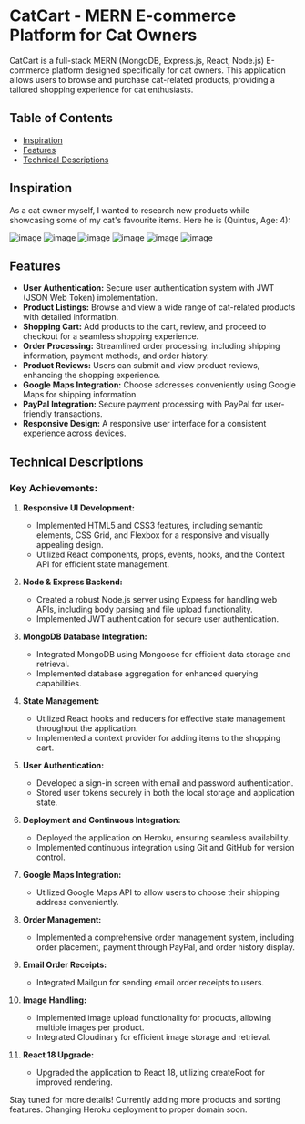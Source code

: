 # CatCart - MERN E-commerce Platform for Cat Owners

CatCart is a full-stack MERN (MongoDB, Express.js, React, Node.js) E-commerce platform designed specifically for cat owners. This application allows users to browse and purchase cat-related products, providing a tailored shopping experience for cat enthusiasts.

## Table of Contents
- [Inspiration](#inspiration)
- [Features](#features)
- [Technical Descriptions](#technical-descriptions)

## Inspiration
As a cat owner myself, I wanted to research new products while showcasing some of my cat's favourite items. Here he is (Quintus, Age: 4):

![image](https://github.com/brian-w-zhang/mern-ecommerce/assets/152770271/4631b1c3-c8cd-4846-8bd8-c2a45fe148e1)
![image](https://github.com/brian-w-zhang/mern-ecommerce/assets/152770271/450ea8c1-c476-4178-8a80-b81d3301190f)
![image](https://github.com/brian-w-zhang/mern-ecommerce/assets/152770271/d2429bd6-ba05-4af7-aa74-405807d2c7f2)
![image](https://github.com/brian-w-zhang/mern-ecommerce/assets/152770271/e4243d71-76eb-4cc3-94ca-2f756aec791e)
![image](https://github.com/brian-w-zhang/mern-ecommerce/assets/152770271/51374b62-f269-474a-93bf-04d94c1afaf2)
![image](https://github.com/brian-w-zhang/mern-ecommerce/assets/152770271/6fbf049a-d6e4-4373-900b-5826fcdd030c)

## Features

- **User Authentication:** Secure user authentication system with JWT (JSON Web Token) implementation.
- **Product Listings:** Browse and view a wide range of cat-related products with detailed information.
- **Shopping Cart:** Add products to the cart, review, and proceed to checkout for a seamless shopping experience.
- **Order Processing:** Streamlined order processing, including shipping information, payment methods, and order history.
- **Product Reviews:** Users can submit and view product reviews, enhancing the shopping experience.
- **Google Maps Integration:** Choose addresses conveniently using Google Maps for shipping information.
- **PayPal Integration:** Secure payment processing with PayPal for user-friendly transactions.
- **Responsive Design:** A responsive user interface for a consistent experience across devices.

## Technical Descriptions

### Key Achievements:

1. **Responsive UI Development:**
   - Implemented HTML5 and CSS3 features, including semantic elements, CSS Grid, and Flexbox for a responsive and visually appealing design.
   - Utilized React components, props, events, hooks, and the Context API for efficient state management.

2. **Node & Express Backend:**
   - Created a robust Node.js server using Express for handling web APIs, including body parsing and file upload functionality.
   - Implemented JWT authentication for secure user authentication.

3. **MongoDB Database Integration:**
   - Integrated MongoDB using Mongoose for efficient data storage and retrieval.
   - Implemented database aggregation for enhanced querying capabilities.

4. **State Management:**
   - Utilized React hooks and reducers for effective state management throughout the application.
   - Implemented a context provider for adding items to the shopping cart.

5. **User Authentication:**
   - Developed a sign-in screen with email and password authentication.
   - Stored user tokens securely in both the local storage and application state.

6. **Deployment and Continuous Integration:**
   - Deployed the application on Heroku, ensuring seamless availability.
   - Implemented continuous integration using Git and GitHub for version control.

7. **Google Maps Integration:**
   - Utilized Google Maps API to allow users to choose their shipping address conveniently.

8. **Order Management:**
   - Implemented a comprehensive order management system, including order placement, payment through PayPal, and order history display.

9. **Email Order Receipts:**
   - Integrated Mailgun for sending email order receipts to users.

10. **Image Handling:**
    - Implemented image upload functionality for products, allowing multiple images per product.
    - Integrated Cloudinary for efficient image storage and retrieval.

11. **React 18 Upgrade:**
    - Upgraded the application to React 18, utilizing createRoot for improved rendering.

Stay tuned for more details! Currently adding more products and sorting features. Changing Heroku deployment to proper domain soon.
